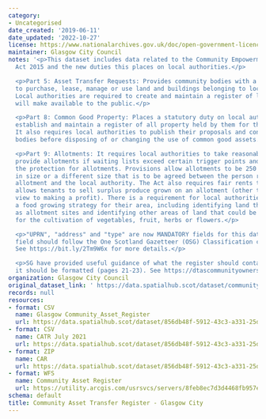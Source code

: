 ```yaml
---
category:
- Uncategorised
date_created: '2019-06-11'
date_updated: '2022-10-27'
license: https://www.nationalarchives.gov.uk/doc/open-government-licence/version/3/
maintainer: Glasgow City Council
notes: '<p>This dataset includes data related to the Community Empowerment (Scotland)
  Act 2015 and the new duties this places on local authorities.</p>

  <p>Part 5: Asset Transfer Requests: Provides community bodies with a right to request
  to purchase, lease, manage or use land and buildings belonging to local authorities.
  Local authorities are required to create and maintain a register of land which they
  will make available to the public.</p>

  <p>Part 8: Common Good Property: Places a statutory duty on local authorities to
  establish and maintain a register of all property held by them for the common good.
  It also requires local authorities to publish their proposals and consult community
  bodies before disposing of or changing the use of common good assets.</p>

  <p>Part 9: Allotments: It requires local authorities to take reasonable steps to
  provide allotments if waiting lists exceed certain trigger points and strengthens
  the protection for allotments. Provisions allow allotments to be 250 square metres
  in size or a different size that is to be agreed between the person requesting an
  allotment and the local authority. The Act also requires fair rents to be set and
  allows tenants to sell surplus produce grown on an allotment (other than with a
  view to making a profit). There is a requirement for local authorities to develop
  a food growing strategy for their area, including identifying land that may be used
  as allotment sites and identifying other areas of land that could be used by a community
  for the cultivation of vegetables, fruit, herbs or flowers.</p>

  <p>"UPRN", "address" and "type" are now MANDATORY fields for this dataset. The "type"
  field should follow the One Scotland Gazetteer (OSG) Classification conventions.
  See https://bit.ly/2Tm9W6x for more details.</p>

  <p>SG have provided useful guidance of what the register should contain and how
  it should be formatted (pages 21-23). See https://dtascommunityownership.org.uk/sites/default/files/Asset%20Transfer%20RA%20Guidance%20Notes.pdf</p>'
organization: Glasgow City Council
original_dataset_link: ' https://data.spatialhub.scot/dataset/community_asset_transfer_register-gc'
records: null
resources:
- format: CSV
  name: Glasgow Community_Asset_Register
  url: https://data.spatialhub.scot/dataset/856db48f-5912-43c3-a331-25d883d2ad1b/resource/b476c865-ea21-4ed5-b008-9dabde5c691e/download/glasgow-community_asset_register_v1_2.csv
- format: CSV
  name: CATR July 2021
  url: https://data.spatialhub.scot/dataset/856db48f-5912-43c3-a331-25d883d2ad1b/resource/ec5ed39d-2d92-4265-bb48-917068ddf602/download/community_asset_register_v1_3.csv
- format: ZIP
  name: CAR
  url: https://data.spatialhub.scot/dataset/856db48f-5912-43c3-a331-25d883d2ad1b/resource/dfc7da89-c9b1-478b-b425-8795442202f7/download/community_asset_register_properties.zip
- format: WFS
  name: Community Asset Register
  url: https://utility.arcgis.com/usrsvcs/servers/8feb8ec7d3d4468fb957e37043a3deee/services/OPEN_DATA/Community_asset_register_properties/MapServer/WFSServer?request=GetCapabilities&service=WFS
schema: default
title: Community Asset Transfer Register - Glasgow City
---
```

